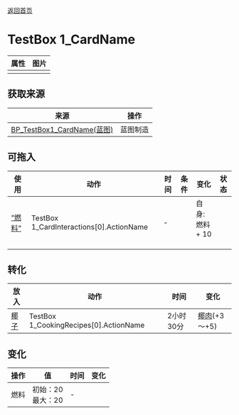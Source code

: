[返回首页](index.md)  
# TestBox 1_CardName  
>   
  
  属性  |   图片   
 ----  |  ----:   
   |  ![]()   
  
## 获取来源  
来源  |  操作  
----  |  ----  
[BP_TestBox1_CardName(蓝图)](BP_TestBox1.md)  |  蓝图制造  
## 可拖入  
使用  |  动作  |  时间  |  条件  |  变化  |  状态  
----  |  ----  |  ----  |  ----  |  ----  |  ----  
[“燃料”](tag_Fuel.md)  |  TestBox 1_CardInteractions[0].ActionName  |  -  |    |  自身:<br>燃料 + 10<br><br>  |    
## 转化  
放入  |  动作  |  时间  |  变化  
----  |  ----  |  ----  |  ----  
[椰子](Coconut.md)  |  TestBox 1_CookingRecipes[0].ActionName  |  2小时30分  |  [椰肉](CoconutMeat.md)(+3～+5)  
## 变化  
操作  |  值  |  时间  |  变化  
----  |  ----  |  ----  |  ----  
燃料  |  初始：20<br>最大：20  |  -  |    

